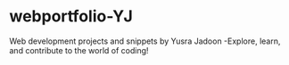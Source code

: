 # webportfolio-YJ
Web development projects and snippets by Yusra Jadoon -Explore, learn, and contribute to the world of coding!

